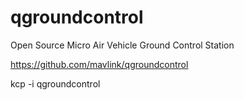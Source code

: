 # qgroundcontrol
Open Source Micro Air Vehicle Ground Control Station

https://github.com/mavlink/qgroundcontrol


kcp -i qgroundcontrol
